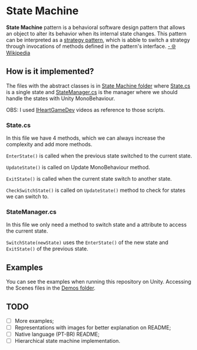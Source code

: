 # State Machine 
**State Machine** pattern is a behavioral software design pattern that allows an object to alter its behavior when its internal state changes. This pattern can be interpreted as a [strategy pattern](https://en.wikipedia.org/wiki/Strategy_pattern), which is abble to switch a strategy through invocations of methods defined in the pattern's interface. [- 🌐 Wikipedia](https://en.wikipedia.org/wiki/State_pattern)

## How is it implemented?
The files with the abstract classes is in [State Machine folder](Assets/Scripts/State%20Machine) where [State.cs](Assets/Scripts/State%20Machine/State.cs) is a single state and [StateManager.cs](Assets/Scripts/State%20Machine/StateManager.cs) is the manager where we should handle the states with Unity MonoBehaviour.

OBS: I used [IHeartGameDev](https://www.youtube.com/watch?v=Vt8aZDPzRjI) videos as reference to those scripts.

### State.cs
In this file we have 4 methods, which we can always increase the complexity and add more methods. 

`EnterState()` is called when the previous state switched to the current state.

`UpdateState()` is called on Update MonoBehaviour method.

`ExitState()` is called when the current state switch to another state.

`CheckSwitchState()` is called on `UpdateState()` method to check for states we can switch to.

### StateManager.cs
In this file we only need a method to switch state and a attribute to access the current state.

`SwitchState(newState)` uses the `EnterState()` of the new state and `ExitState()` of the previous state.

## Examples
You can see the examples when running this repository on Unity. Accessing the Scenes files in the [Demos folder](Assets/Demos).

## TODO
- [ ] More examples;
- [ ] Representations with images for better explanation on README;
- [ ] Native language (PT-BR) README;
- [ ] Hierarchical state machine implementation.